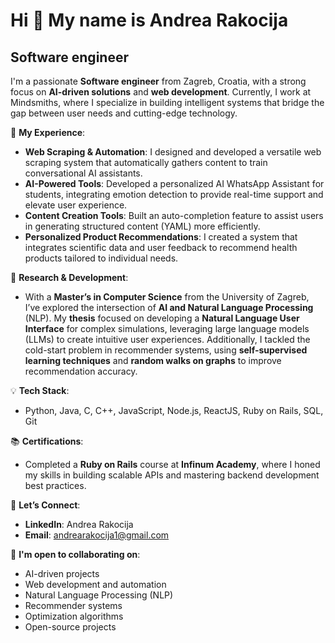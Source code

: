 Hi 👋 My name is Andrea Rakocija
================================

Software engineer
-----------------

I'm a passionate **Software engineer** from Zagreb, Croatia, with a strong focus on **AI-driven solutions** and **web development**. Currently, I work at Mindsmiths, where I specialize in building intelligent systems that bridge the gap between user needs and cutting-edge technology. 

💼 **My Experience**: 
* **Web Scraping & Automation**: I designed and developed a versatile web scraping system that automatically gathers content to train conversational AI assistants.
* **AI-Powered Tools**: Developed a personalized AI WhatsApp Assistant for students, integrating emotion detection to provide real-time support and elevate user experience.
* **Content Creation Tools**: Built an auto-completion feature to assist users in generating structured content (YAML) more efficiently.
* **Personalized Product Recommendations**: I created a system that integrates scientific data and user feedback to recommend health products tailored to individual needs. 

🔬 **Research & Development**: 
* With a **Master’s in Computer Science** from the University of Zagreb, I’ve explored the intersection of **AI and Natural Language Processing** (NLP). My **thesis** focused on developing a **Natural Language User Interface** for complex simulations, leveraging large language models (LLMs) to create intuitive user experiences. Additionally, I tackled the cold-start problem in recommender systems, using **self-supervised learning techniques** and **random walks on graphs** to improve recommendation accuracy. 

💡 **Tech Stack**: 
* Python, Java, C, C++, JavaScript, Node.js, ReactJS, Ruby on Rails, SQL, Git 

📚 **Certifications**:
* Completed a **Ruby on Rails** course at **Infinum Academy**, where I honed my skills in building scalable APIs and mastering backend development best practices. 

🌱 **Let’s Connect**: 
* **LinkedIn**: Andrea Rakocija 
* **Email**: andrearakocija1@gmail.com 

🤝 **I'm open to collaborating on**: 
* AI-driven projects
* Web development and automation
* Natural Language Processing (NLP)
* Recommender systems
* Optimization algorithms
* Open-source projects
